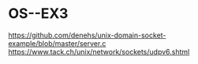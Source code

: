 # OS--EX3



https://github.com/denehs/unix-domain-socket-example/blob/master/server.c
https://www.tack.ch/unix/network/sockets/udpv6.shtml